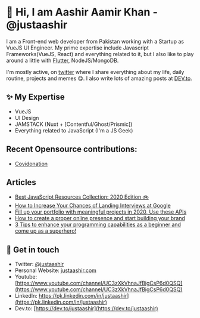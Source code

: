 # 👋  Hi, I am Aashir Aamir Khan - @justaashir

I am a Front-end web developer from Pakistan working with a Startup as VueJS UI Engineer. My prime expertise include Javascript Frameworks(VueJS, React) and everything related to it, but I also like to play around a little with [Flutter](https://flutter.dev/), NodeJS/MongoDB.

I'm mostly active, on [twitter](https://twitter.com/justaashir) where I share everything about my life, daily routine, projects and memes 😋. I also write lots of amazing posts at [DEV.to](https://dev.to/justaashir).

## ✨ My Expertise
- VueJS
- UI Design
- JAMSTACK (Nuxt + [Contentful/Ghost/Prismic])
- Everything related to JavaScript (I'm a JS Geek)

## Recent Opensource contributions:
- [Covidonation](https://github.com/justaashir/covidonation)

## Articles
- [Best JavaScript Resources Collection: 2020 Edition 🚲](https://hackernoon.com/best-javascript-resources-collection-2020-edition-xmq3us7)
- [How to Increase Your Chances of Landing Interviews at Google](https://hackernoon.com/how-to-increase-your-chances-of-landing-interviews-at-google-h5aj37yc)
- [Fill up your portfolio with meaningful projects in 2020, Use these APIs](https://dev.to/justaashir/fill-up-your-portfolio-with-meaningful-projects-in-2020-use-these-apis-2518)
- [How to create a proper online presence and start building your brand](https://dev.to/justaashir/how-to-create-a-proper-online-presence-and-start-building-your-brand-2anj)
- [3 Tips to enhance your programming capabilities as a beginner and come up as a superhero!](https://dev.to/justaashir/3-tips-to-enhance-your-programming-capabilities-as-a-beginner-and-come-up-as-a-superhero-3jaf)

## 💌 Get in touch
- Twitter: [@justaashir](https://twitter.com/justaashir)
- Personal Website: [justaashir.com](https://justaashir.com/)
- Youtube: [https://www.youtube.com/channel/UC3zXkVhnaJfBigCsP6d0QSQ](https://www.youtube.com/channel/UC3zXkVhnaJfBigCsP6d0QSQ)
- LinkedIn: https://pk.linkedin.com/in/justaashir](https://pk.linkedin.com/in/justaashir)
- Dev.to: [https://dev.to/justaashir](https://dev.to/justaashir)
